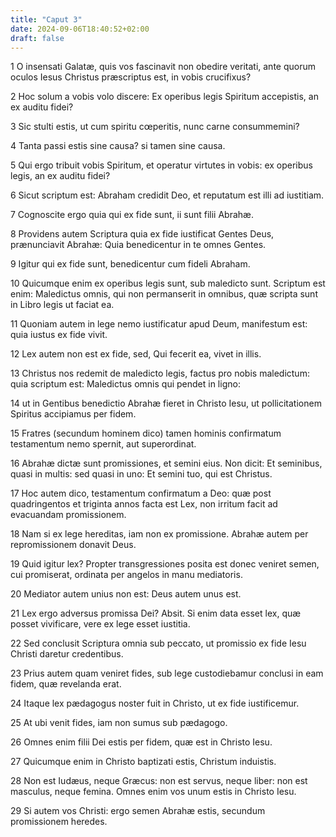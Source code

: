 ```yaml
---
title: "Caput 3"
date: 2024-09-06T18:40:52+02:00
draft: false
---
```




1 O insensati Galatæ, quis vos fascinavit non obedire veritati, ante quorum oculos Iesus Christus præscriptus est, in vobis crucifixus?

2 Hoc solum a vobis volo discere: Ex operibus legis Spiritum accepistis, an ex auditu fidei?

3 Sic stulti estis, ut cum spiritu cœperitis, nunc carne consummemini?

4 Tanta passi estis sine causa? si tamen sine causa.

5 Qui ergo tribuit vobis Spiritum, et operatur virtutes in vobis: ex operibus legis, an ex auditu fidei?

6 Sicut scriptum est: Abraham credidit Deo, et reputatum est illi ad iustitiam.

7 Cognoscite ergo quia qui ex fide sunt, ii sunt filii Abrahæ.

8 Providens autem Scriptura quia ex fide iustificat Gentes Deus, prænunciavit Abrahæ: Quia benedicentur in te omnes Gentes.

9 Igitur qui ex fide sunt, benedicentur cum fideli Abraham.

10 Quicumque enim ex operibus legis sunt, sub maledicto sunt. Scriptum est enim: Maledictus omnis, qui non permanserit in omnibus, quæ scripta sunt in Libro legis ut faciat ea.

11 Quoniam autem in lege nemo iustificatur apud Deum, manifestum est: quia iustus ex fide vivit.

12 Lex autem non est ex fide, sed, Qui fecerit ea, vivet in illis.

13 Christus nos redemit de maledicto legis, factus pro nobis maledictum: quia scriptum est: Maledictus omnis qui pendet in ligno:

14 ut in Gentibus benedictio Abrahæ fieret in Christo Iesu, ut pollicitationem Spiritus accipiamus per fidem.

15 Fratres (secundum hominem dico) tamen hominis confirmatum testamentum nemo spernit, aut superordinat.

16 Abrahæ dictæ sunt promissiones, et semini eius. Non dicit: Et seminibus, quasi in multis: sed quasi in uno: Et semini tuo, qui est Christus.

17 Hoc autem dico, testamentum confirmatum a Deo: quæ post quadringentos et triginta annos facta est Lex, non irritum facit ad evacuandam promissionem.

18 Nam si ex lege hereditas, iam non ex promissione. Abrahæ autem per repromissionem donavit Deus.

19 Quid igitur lex? Propter transgressiones posita est donec veniret semen, cui promiserat, ordinata per angelos in manu mediatoris.

20 Mediator autem unius non est: Deus autem unus est.

21 Lex ergo adversus promissa Dei? Absit. Si enim data esset lex, quæ posset vivificare, vere ex lege esset iustitia.

22 Sed conclusit Scriptura omnia sub peccato, ut promissio ex fide Iesu Christi daretur credentibus.

23 Prius autem quam veniret fides, sub lege custodiebamur conclusi in eam fidem, quæ revelanda erat.

24 Itaque lex pædagogus noster fuit in Christo, ut ex fide iustificemur.

25 At ubi venit fides, iam non sumus sub pædagogo.

26 Omnes enim filii Dei estis per fidem, quæ est in Christo Iesu.

27 Quicumque enim in Christo baptizati estis, Christum induistis.

28 Non est Iudæus, neque Græcus: non est servus, neque liber: non est masculus, neque femina. Omnes enim vos unum estis in Christo Iesu.

29 Si autem vos Christi: ergo semen Abrahæ estis, secundum promissionem heredes.

